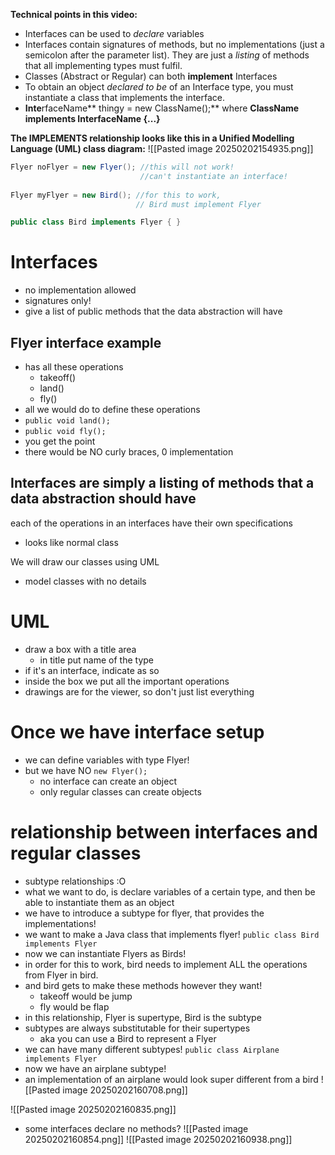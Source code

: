 **Technical points in this video:**

- Interfaces can be used to _declare_ variables
- Interfaces contain signatures of methods, but no implementations (just a semicolon after the parameter list). They are just a _listing_ of methods that all implementing types must fulfil. 
- Classes (Abstract or Regular) can both **implement** Interfaces
- To obtain an object _declared to be_ of an Interface type, you must instantiate a class that implements the interface.  
- **Inte**rfaceName** thingy = new ClassName();** where **ClassName implements InterfaceName {...}**

**The IMPLEMENTS relationship looks like this in a Unified Modelling Language (UML) class diagram:**
![[Pasted image 20250202154935.png]]
```java
Flyer noFlyer = new Flyer(); //this will not work!  
                             //can't instantiate an interface!
                             
Flyer myFlyer = new Bird(); //for this to work,  
                            // Bird must implement Flyer

public class Bird implements Flyer { }
```

# Interfaces
- no implementation allowed
- signatures only!
- give a list of public methods that the data abstraction will have

## Flyer interface example
- has all these operations
	- takeoff()
	- land()
	- fly()
- all we would do to define these operations
- `public void land();`
- `public void fly();`
- you get the point
- there would be NO curly braces, 0 implementation

## Interfaces are simply a listing of methods that a data abstraction should have

each of the operations in an interfaces have their own specifications
- looks like normal class

We will draw our classes using UML
- model classes with no details

# UML
- draw a box with a title area
	- in title put name of the type
- if it's an interface, indicate as so
- inside the box we put all the important operations
- drawings are for the viewer, so don't just list everything

# Once we have interface setup
- we can define variables with type Flyer!
- but we have NO `new Flyer();`
	- no interface can create an object
	- only regular classes can create objects

# relationship between interfaces and regular classes
- subtype relationships :O
- what we want to do, is declare variables of a certain type, and then be able to instantiate them as an object
- we have to introduce a subtype for flyer, that provides the implementations!
- we want to make a Java class that implements flyer!
`public class Bird implements Flyer`
- now we can instantiate Flyers as Birds!
- in order for this to work, bird needs to implement ALL the operations from Flyer in bird.
- and bird gets to make these methods however they want!
	- takeoff would be jump
	- fly would be flap
- in this relationship, Flyer is supertype, Bird is the subtype
- subtypes are always substitutable for their supertypes
	- aka you can use a Bird to represent a Flyer
- we can have many different subtypes!
`public class Airplane implements Flyer`
- now we have an airplane subtype!
- an implementation of an airplane would look super different from a bird
![[Pasted image 20250202160708.png]]

![[Pasted image 20250202160835.png]]
- some interfaces declare no methods?
![[Pasted image 20250202160854.png]]
![[Pasted image 20250202160938.png]]
